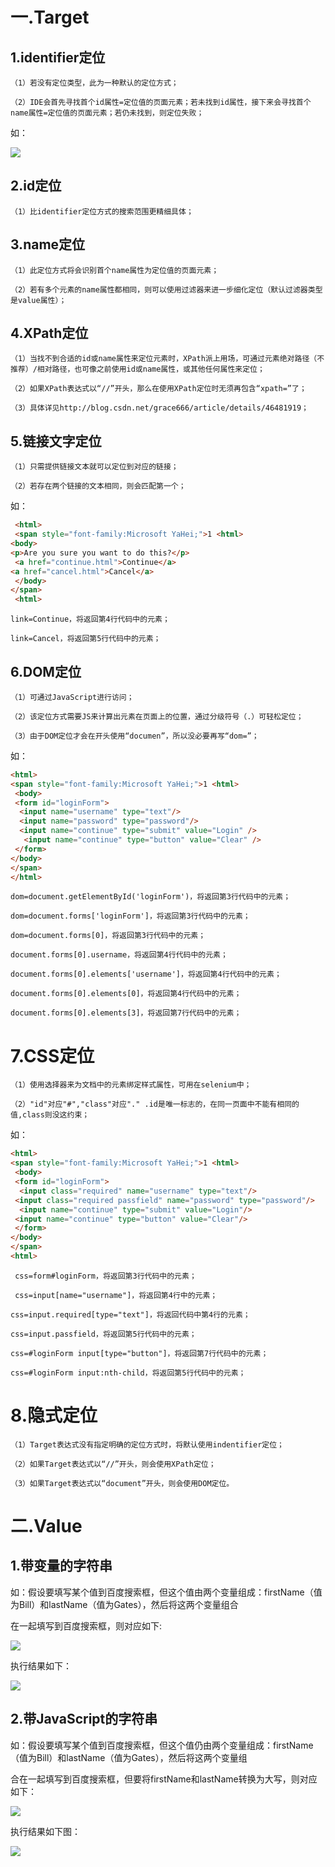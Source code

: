 # 一.Target

## 1.identifier定位

    （1）若没有定位类型，此为一种默认的定位方式；

    （2）IDE会首先寻找首个id属性=定位值的页面元素；若未找到id属性，接下来会寻找首个name属性=定位值的页面元素；若仍未找到，则定位失败；
如：

![](img/ta1.png)

## 2.id定位

    （1）比identifier定位方式的搜索范围更精细具体；

## 3.name定位

    （1）此定位方式将会识别首个name属性为定位值的页面元素；

    （2）若有多个元素的name属性都相同，则可以使用过滤器来进一步细化定位（默认过滤器类型是value属性）；


## 4.XPath定位

    （1）当找不到合适的id或name属性来定位元素时，XPath派上用场，可通过元素绝对路径（不推荐）/相对路径，也可像之前使用id或name属性，或其他任何属性来定位；

    （2）如果XPath表达式以“//”开头，那么在使用XPath定位时无须再包含“xpath=”了；

    （3）具体详见http://blog.csdn.net/grace666/article/details/46481919；


## 5.链接文字定位

    （1）只需提供链接文本就可以定位到对应的链接；

    （2）若存在两个链接的文本相同，则会匹配第一个；

  如：
```html
 <html>
 <span style="font-family:Microsoft YaHei;">1 <html>  
<body>  
<p>Are you sure you want to do this?</p>  
 <a href="continue.html">Continue</a>  
<a href="cancel.html">Cancel</a>  
 </body> 
</span> 
 <html>  
```

    link=Continue，将返回第4行代码中的元素；

    link=Cancel，将返回第5行代码中的元素；

## 6.DOM定位

    （1）可通过JavaScript进行访问；

    （2）该定位方式需要JS来计算出元素在页面上的位置，通过分级符号（.）可轻松定位；

    （3）由于DOM定位才会在开头使用“documen”，所以没必要再写“dom=”；

  如：

```html
<html> 
<span style="font-family:Microsoft YaHei;">1 <html>  
 <body>  
 <form id="loginForm">  
  <input name="username" type="text"/>  
  <input name="password" type="password"/>  
  <input name="continue" type="submit" value="Login" />  
   <input name="continue" type="button" value="Clear" />  
 </form>  
</body> 
</span> 
</html>  
```
    dom=document.getElementById('loginForm')，将返回第3行代码中的元素；

    dom=document.forms['loginForm']，将返回第3行代码中的元素；

    dom=document.forms[0]，将返回第3行代码中的元素；

    document.forms[0].username，将返回第4行代码中的元素；

    document.forms[0].elements['username']，将返回第4行代码中的元素；

    document.forms[0].elements[0]，将返回第4行代码中的元素；

    document.forms[0].elements[3]，将返回第7行代码中的元素；

# 7.CSS定位

    （1）使用选择器来为文档中的元素绑定样式属性，可用在selenium中；

    （2）"id"对应"#","class"对应"." .id是唯一标志的，在同一页面中不能有相同的值,class则没这约束；

  如：
```html
<html> 
<span style="font-family:Microsoft YaHei;">1 <html>  
 <body>  
 <form id="loginForm">  
  <input class="required" name="username" type="text"/>  
 <input class="required passfield" name="password" type="password"/>  
  <input name="continue" type="submit" value="Login"/>  
 <input name="continue" type="button" value="Clear"/>  
 </form> 
</body> 
</span> 
<html>  
```
     css=form#loginForm，将返回第3行代码中的元素；

     css=input[name="username"]，将返回第4行中的元素；

    css=input.required[type="text"]，将返回代码中第4行的元素；

    css=input.passfield，将返回第5行代码中的元素；

    css=#loginForm input[type="button"]，将返回第7行代码中的元素；

    css=#loginForm input:nth-child，将返回第5行代码中的元素；

# 8.隐式定位

    （1）Target表达式没有指定明确的定位方式时，将默认使用indentifier定位；

    （2）如果Target表达式以“//”开头，则会使用XPath定位；

    （3）如果Target表达式以“document”开头，则会使用DOM定位。



# 二.Value

## 1.带变量的字符串

如：假设要填写某个值到百度搜索框，但这个值由两个变量组成：firstName（值为Bill）和lastName（值为Gates），然后将这两个变量组合

在一起填写到百度搜索框，则对应如下:

![](img/ta2.png)

 执行结果如下：

![](img/ta3.png)

## 2.带JavaScript的字符串

如：假设要填写某个值到百度搜索框，但这个值仍由两个变量组成：firstName（值为Bill）和lastName（值为Gates），然后将这两个变量组

合在一起填写到百度搜索框，但要将firstName和lastName转换为大写，则对应如下：

![](img/ta4.png)

 执行结果如下图：

![](img/ta5.png)

